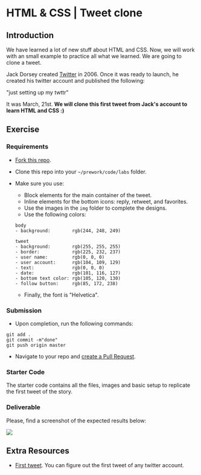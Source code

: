 # HTML & CSS | Tweet clone



## Introduction

We have learned a lot of new stuff about HTML and CSS. Now, we will work with an small example to practice all what we learned. We are going to clone a tweet.

Jack Dorsey created [Twitter](https://www.twitter.com) in 2006. Once it was ready to launch, he created his twitter account and published the following:

"just setting up my twttr"

It was March, 21st. **We will clone this first tweet from Jack's account to learn HTML and CSS :)**

## Exercise

### Requirements

- [Fork this repo](https://guides.github.com/activities/forking/).
- Clone this repo into your `~/prework/code/labs` folder.
- Make sure you use:
	- Block elements for the main container of the tweet.
	- Inline elements for the bottom icons: reply, retweet, and favorites.
	- Use the images in the `img` folder to complete the designs.
	- Use the following colors:

	```
	body
	- background:        rgb(244, 248, 249)

	tweet
	- background:        rgb(255, 255, 255)
	- border:            rgb(225, 232, 237)
	- user name:         rgb(0, 0, 0)
	- user account:      rgb(104, 109, 129)
	- text:              rgb(0, 0, 0)
	- date:              rgb(101, 116, 127)
	- bottom text color: rgb(105, 120, 130)
	- follow button:     rgb(85, 172, 238)
	```

	- Finally, the font is "Helvetica".

### Submission

- Upon completion, run the following commands:

```
git add .
git commit -m"done"
git push origin master
```

- Navigate to your repo and [create a Pull Request](https://help.github.com/articles/creating-a-pull-request/).

### Starter Code

The starter code contains all the files, images and basic setup to replicate the first tweet of the story.

### Deliverable

Please, find a screenshot of the expected results below:

![](https://i.imgur.com/RlfYX9s.png)

## Extra Resources

- [First tweet](https://discover.twitter.com/first-tweet#jack). You can figure out the first tweet of any twitter account.
